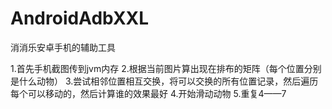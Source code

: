 # AndroidAdbXXL
消消乐安卓手机的辅助工具



1.首先手机截图传到jvm内存
2.根据当前图片算出现在排布的矩阵（每个位置分别是什么动物）
3.尝试相邻位置相互交换，将可以交换的所有位置记录，然后遍历每个可以移动的，然后计算谁的效果最好
4.开始滑动动物
5.重复4——7

